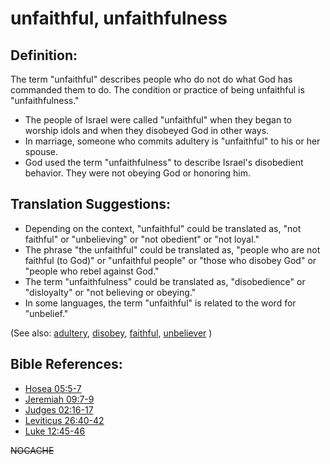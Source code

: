 # unfaithful, unfaithfulness #

## Definition: ##

The term "unfaithful" describes people who do not do what God has commanded them to do. The condition or practice of being unfaithful is "unfaithfulness."

 * The people of Israel were called "unfaithful" when they began to worship idols and when they disobeyed God in other ways.
 * In marriage, someone who commits adultery is "unfaithful" to his or her spouse.
 * God used the term "unfaithfulness" to describe Israel's disobedient behavior. They were not obeying God or honoring him.

## Translation Suggestions: ##

 * Depending on the context, "unfaithful" could be translated as, "not faithful" or "unbelieving" or "not obedient" or "not loyal."
 * The phrase "the unfaithful" could be translated as, "people who are not faithful (to God)" or "unfaithful people" or "those who disobey God" or "people who rebel against God."
 * The term "unfaithfulness" could be translated as, "disobedience" or "disloyalty" or "not believing or obeying."
 * In some languages, the term "unfaithful" is related to the word for "unbelief."

(See also: [adultery](../kt/adultery.md), [disobey](../other/disobey.md), [faithful](../kt/faithful.md), [unbeliever](../kt/unbeliever.md) )

## Bible References: ##

* [Hosea 05:5-7](https://door43.org/en/bible/notes/hos/05/05)
* [Jeremiah 09:7-9](https://door43.org/en/bible/notes/jer/09/07)
* [Judges 02:16-17](https://door43.org/en/bible/notes/jdg/02/16)
* [Leviticus 26:40-42](https://door43.org/en/bible/notes/lev/26/40)
* [Luke 12:45-46](https://door43.org/en/bible/notes/luk/12/45)

~~NOCACHE~~